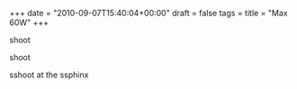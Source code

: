 +++
date = "2010-09-07T15:40:04+00:00"
draft = false
tags = 
title = "Max 60W"
+++
<p>shoot</p>&#13;
<p>shoot</p>&#13;
<p>sshoot at the ssphinx</p> 